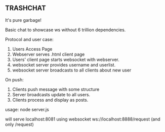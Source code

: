 TRASHCHAT
---------

It's pure garbage!

Basic chat to showcase ws without 6 trillion dependencies.

Protocol and user case:
1) Users Access Page
2) Webserver serves .html client page
3) Users' client page starts websocket with webserver.
4) websocket server provides username and userlist.
5) websocket server broadcasts to all clients about new user

On push:
1) Clients push message with some structure
2) Server broadcasts update to all users.
3) Clients process and display as posts.

usage:
node server.js

will serve localhost:8081 using websocket ws://localhost:8888/request (and only /request)

